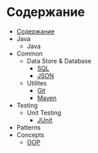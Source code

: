 # Содержание

* [Содержание](README.MD)
* Java
  * Java
* Common
  * Data Store & Database
    * [SQL](content/common/database/SQL.MD)
    * [JSON](content/common/data/JSON.MD)
  * Utilites
    * [Git](content/common/utilites/vcs/Git.MD)
    * [Maven](content/common/utilites/build_tools/Maven.MD)
* Testing
  * Unit Testing
    * [JUnit](content/testing/unit/JUnit.MD)
* Patterns
* Concepts
  * [OOP](content/concepts/OOP.MD)
